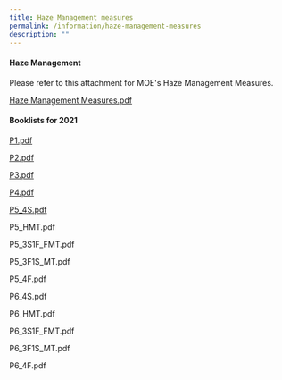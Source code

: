 ```yaml
---
title: Haze Management measures
permalink: /information/haze-management-measures
description: ""
---
```

#### Haze Management

Please refer to this attachment for MOE's Haze Management Measures.

[Haze Management Measures.pdf](/files/Haze%20Management%20Measures.pdf)

#### Booklists for 2021

[P1.pdf ](/files/P1.pdf)

[P2.pdf](/files/P2.pdf)

[P3.pdf](/files/P3.pdf)

[P4.pdf](/files/P4.pdf) 

[P5_4S.pdf](/files/P5_4S.pdf)

P5_HMT.pdf 

P5_3S1F_FMT.pdf 

P5_3F1S_MT.pdf 

P5_4F.pdf 

P6_4S.pdf 

P6_HMT.pdf 

P6_3S1F_FMT.pdf 

P6_3F1S_MT.pdf 

P6_4F.pdf